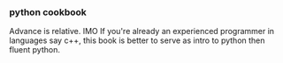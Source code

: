 ### python cookbook

Advance is relative. IMO If you're already an experienced programmer in languages say c++, this book is better to serve as intro to python then fluent python.
